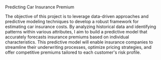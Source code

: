 Predicting Car Insurance Premium

The objective of this project is to leverage data-driven approaches and predictive modeling techniques to develop a robust framework for estimating car insurance costs. 
By analyzing historical data and identifying patterns within various attributes, I aim to build a predictive model that accurately forecasts insurance premiums based on 
individual characteristics. This predictive model will enable insurance companies to streamline their underwriting processes, optimize pricing strategies, and offer 
competitive premiums tailored to each customer's risk profile.
